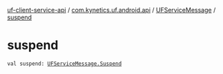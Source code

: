 [uf-client-service-api](../../index.md) / [com.kynetics.uf.android.api](../index.md) / [UFServiceMessage](index.md) / [suspend](./suspend.md)

# suspend

`val suspend: `[`UFServiceMessage.Suspend`](-suspend/index.md)